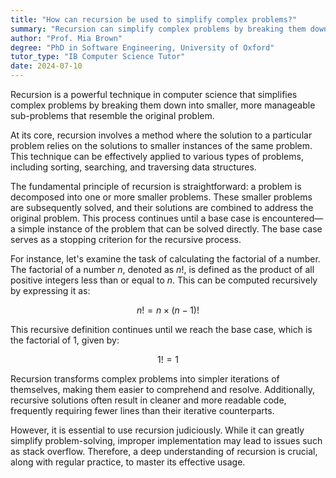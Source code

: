 ```yaml
---
title: "How can recursion be used to simplify complex problems?"
summary: "Recursion can simplify complex problems by breaking them down into smaller, more manageable sub-problems that mirror the larger problem."
author: "Prof. Mia Brown"
degree: "PhD in Software Engineering, University of Oxford"
tutor_type: "IB Computer Science Tutor"
date: 2024-07-10
---
```


Recursion is a powerful technique in computer science that simplifies complex problems by breaking them down into smaller, more manageable sub-problems that resemble the original problem.

At its core, recursion involves a method where the solution to a particular problem relies on the solutions to smaller instances of the same problem. This technique can be effectively applied to various types of problems, including sorting, searching, and traversing data structures.

The fundamental principle of recursion is straightforward: a problem is decomposed into one or more smaller problems. These smaller problems are subsequently solved, and their solutions are combined to address the original problem. This process continues until a base case is encountered—a simple instance of the problem that can be solved directly. The base case serves as a stopping criterion for the recursive process.

For instance, let's examine the task of calculating the factorial of a number. The factorial of a number $n$, denoted as $n!$, is defined as the product of all positive integers less than or equal to $n$. This can be computed recursively by expressing it as:

$$
n! = n \times (n-1)!
$$

This recursive definition continues until we reach the base case, which is the factorial of $1$, given by:

$$
1! = 1
$$

Recursion transforms complex problems into simpler iterations of themselves, making them easier to comprehend and resolve. Additionally, recursive solutions often result in cleaner and more readable code, frequently requiring fewer lines than their iterative counterparts.

However, it is essential to use recursion judiciously. While it can greatly simplify problem-solving, improper implementation may lead to issues such as stack overflow. Therefore, a deep understanding of recursion is crucial, along with regular practice, to master its effective usage.
    
